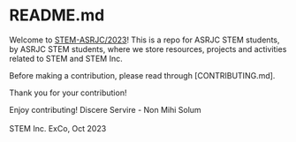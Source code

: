 # README.md
Welcome to [STEM-ASRJC/2023](https://github.com/STEM-ASRJC/2023)! This is a repo for ASRJC STEM students, by ASRJC STEM students, where we store resources, projects and activities related to STEM and STEM Inc.

Before making a contribution, please read through [CONTRIBUTING.md].

Thank you for your contribution!

Enjoy contributing! Discere Servire - Non Mihi Solum <br></br>
STEM Inc. ExCo, Oct 2023

